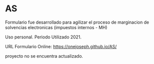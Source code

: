 # AS

Formulario fue desarrollado para agilizar el proceso de marginacion de solvencias electronicas (impuestos internos - MH)

Uso personal.
Periodo Utilizado 2021.

URL Formulario Online: https://onejoseph.github.io/AS/ 

proyecto no se encuentra actualizado.
